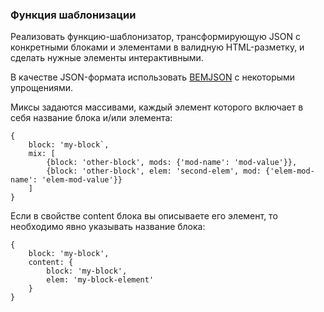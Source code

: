 ### Функция шаблонизации

Реализовать функцию-шаблонизатор, трансформирующую JSON с конкретными блоками и элементами в валидную HTML-разметку, и сделать нужные элементы интерактивными.

В качестве JSON-формата использовать [BEMJSON](https://ru.bem.info/technologies/classic/bemjson/) с некоторыми упрощениями.

Миксы задаются массивами, каждый элемент которого включает в себя название блока и/или элемента:
```
{
    block: 'my-block`,
    mix: [
        {block: 'other-block', mods: {'mod-name': 'mod-value'}},
        {block: 'other-block', elem: 'second-elem', mod: {'elem-mod-name': 'elem-mod-value'}}
    ]
}
```

Если в свойстве content блока вы описываете его элемент, то необходимо явно указывать название блока:
```
{
    block: 'my-block',
    content: {
        block: 'my-block',
        elem: 'my-block-element'
    }
}
```
